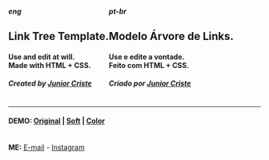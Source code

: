 <div id="about" style="display: flex;">
<div>
<h5><i> eng </i></h5>
<h2>Link Tree Template. </h2>
<h4>Use and edit at will.
<br />
Made with HTML + CSS.  </h4>

<h5> Created by <a href="https://github.com/juniorcriste">Junior Criste</a></h5>

</div>
<div>
<h5><i> pt-br </i></h5>
<h2>Modelo Árvore de Links. </h2>
<h4>Use e edite a vontade.
<br />
Feito com HTML + CSS.  </h4>
<h5> Criado por <a href="https://github.com/juniorcriste">Junior Criste</a></h5>
</div></div>
<hr /> 
<h4>
DEMO:  <a href="https://www.informaticode.store/arvore">Original</a> 
 | <a href="https://www.informaticode.store/linksdabio">Soft</a> 
 | <a href="https://www.informaticode.store/arvorecolorida">Color</a> </h4> 
<br />
<b>ME:</b> <a href="mailto:informaticode@gmail.com">E-mail</a> - <a href="https://www.instagram.com/myself.junior/">Instagram</a>
</h4>
